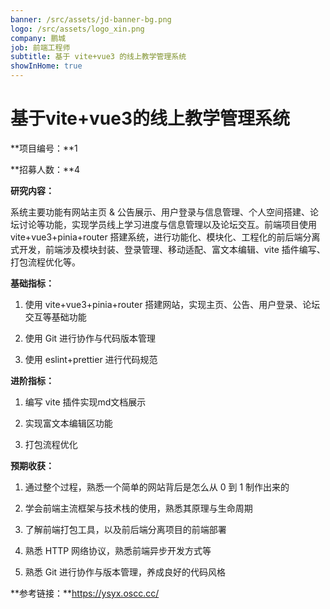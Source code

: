 ```yaml
---
banner: /src/assets/jd-banner-bg.png
logo: /src/assets/logo_xin.png
company: 鹏城
job: 前端工程师
subtitle: 基于 vite+vue3 的线上教学管理系统
showInHome: true
---
```


# 基于vite+vue3的线上教学管理系统

**项目编号：**1

**招募人数：**4

**研究内容：**

系统主要功能有网站主页 & 公告展示、用户登录与信息管理、个人空间搭建、论坛讨论等功能，实现学员线上学习进度与信息管理以及论坛交互。前端项目使用 vite+vue3+pinia+router 搭建系统，进行功能化、模块化、工程化的前后端分离式开发，前端涉及模块封装、登录管理、移动适配、富文本编辑、vite 插件编写、打包流程优化等。

**基础指标：**

1. 使用 vite+vue3+pinia+router 搭建网站，实现主页、公告、用户登录、论坛交互等基础功能

2. 使用 Git 进行协作与代码版本管理

3. 使用 eslint+prettier 进行代码规范

**进阶指标：**

1. 编写 vite 插件实现md文档展示

2. 实现富文本编辑区功能

3. 打包流程优化

**预期收获：**

1. 通过整个过程，熟悉一个简单的网站背后是怎么从 0 到 1 制作出来的

2. 学会前端主流框架与技术栈的使用，熟悉其原理与生命周期

3. 了解前端打包工具，以及前后端分离项目的前端部署

4. 熟悉 HTTP 网络协议，熟悉前端异步开发方式等

5. 熟悉 Git 进行协作与版本管理，养成良好的代码风格

**参考链接：**https://ysyx.oscc.cc/
